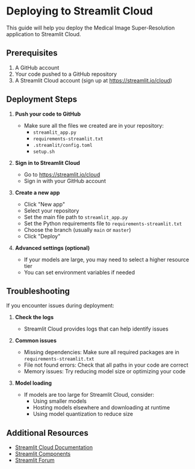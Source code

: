 # Deploying to Streamlit Cloud

This guide will help you deploy the Medical Image Super-Resolution application to Streamlit Cloud.

## Prerequisites

1. A GitHub account
2. Your code pushed to a GitHub repository
3. A Streamlit Cloud account (sign up at https://streamlit.io/cloud)

## Deployment Steps

1. **Push your code to GitHub**
   - Make sure all the files we created are in your repository:
     - `streamlit_app.py`
     - `requirements-streamlit.txt`
     - `.streamlit/config.toml`
     - `setup.sh`

2. **Sign in to Streamlit Cloud**
   - Go to https://streamlit.io/cloud
   - Sign in with your GitHub account

3. **Create a new app**
   - Click "New app"
   - Select your repository
   - Set the main file path to `streamlit_app.py`
   - Set the Python requirements file to `requirements-streamlit.txt`
   - Choose the branch (usually `main` or `master`)
   - Click "Deploy"

4. **Advanced settings (optional)**
   - If your models are large, you may need to select a higher resource tier
   - You can set environment variables if needed

## Troubleshooting

If you encounter issues during deployment:

1. **Check the logs**
   - Streamlit Cloud provides logs that can help identify issues

2. **Common issues**
   - Missing dependencies: Make sure all required packages are in `requirements-streamlit.txt`
   - File not found errors: Check that all paths in your code are correct
   - Memory issues: Try reducing model size or optimizing your code

3. **Model loading**
   - If models are too large for Streamlit Cloud, consider:
     - Using smaller models
     - Hosting models elsewhere and downloading at runtime
     - Using model quantization to reduce size

## Additional Resources

- [Streamlit Cloud Documentation](https://docs.streamlit.io/streamlit-cloud)
- [Streamlit Components](https://streamlit.io/components)
- [Streamlit Forum](https://discuss.streamlit.io/)
